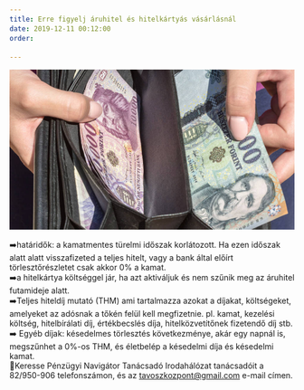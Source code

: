 ```yaml
---
title: Erre figyelj áruhitel és hitelkártyás vásárlásnál
date: 2019-12-11 00:12:00
order: 

---
```

![](/uploads/2710_8516_1529568754-w1YiQKaZj_md.jpg)

  
➡️határidők: a kamatmentes türelmi időszak korlátozott. Ha ezen időszak alatt alatt visszafizeted a teljes hitelt, vagy a bank által előírt törlesztőrészletet csak akkor 0% a kamat.  
➡️a hitelkártya költséggel jár, ha azt aktiváljuk és nem szűnik meg az áruhitel futamideje alatt.  
➡️Teljes hiteldíj mutató (THM) ami tartalmazza azokat a díjakat, költségeket, amelyeket az adósnak a tőkén felül kell megfizetnie. pl. kamat, kezelési költség, hitelbírálati díj, értékbecslés díja, hitelközvetítőnek fizetendő díj stb.  
➡️ Egyéb díjak: késedelmes törlesztés következménye, akár egy napnál is, megszűnhet a 0%-os THM, és életbelép a késedelmi díja és késedelmi kamat.  
📌Keresse Pénzügyi Navigátor Tanácsadó Irodahálózat tanácsadóit a 82/950-906 telefonszámon, és az tavoszkozpont@gmail.com e-mail címen.